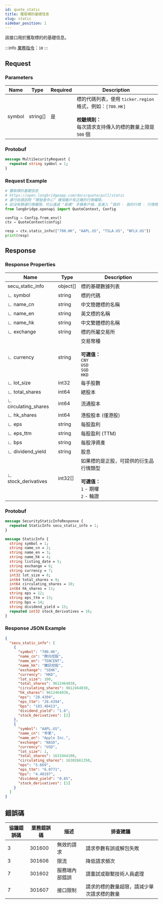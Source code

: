 ```yaml
---
id: quote_static
title: 獲取標的基礎信息
slug: static
sidebar_position: 1
---
```


該接口用於獲取標的的基礎信息。

:::info
[業務指令](../../socket/protocol/request)：`10`
:::

## Request

### Parameters

| Name   | Type     | Required | Description                                                                                                                         |
| ------ | -------- | -------- | ----------------------------------------------------------------------------------------------------------------------------------- |
| symbol | string[] | 是       | 標的代碼列表，使用 `ticker.region` 格式，例如：`[700.HK]` <br /><br />**校驗規則：**<br />每次請求支持傳入的標的數量上限是 `500` 個 |

### Protobuf

```protobuf
message MultiSecurityRequest {
  repeated string symbol = 1;
}
```

### Request Example

```python
# 獲取標的基礎信息
# https://open.longbridgeapp.com/docs/quote/pull/static
# 運行前請訪問 “開發者中心“ 確保賬戶有正確的行情權限。
# 如沒有開通行情權限，可以通過 "長橋" 手機客戶端，並進入 “我的 - 我的行情 - 行情商城“ 購買開通行情權限。
from longbridge.openapi import QuoteContext, Config

config = Config.from_env()
ctx = QuoteContext(config)

resp = ctx.static_info(["700.HK", "AAPL.US", "TSLA.US", "NFLX.US"])
print(resp)
```

## Response

### Response Properties

| Name                 | Type     | Description                                                                                      |
| -------------------- | -------- | ------------------------------------------------------------------------------------------------ |
| secu_static_info     | object[] | 標的基礎數據列表                                                                                 |
| ∟ symbol             | string   | 標的代碼                                                                                         |
| ∟ name_cn            | string   | 中文簡體標的名稱                                                                                 |
| ∟ name_en            | string   | 英文標的名稱                                                                                     |
| ∟ name_hk            | string   | 中文繁體標的名稱                                                                                 |
| ∟ exchange           | string   | 標的所屬交易所                                                                                   |
| ∟ currency           | string   | 交易幣種 <br /><br />**可選值：**<br />`CNY` <br />`USD` <br />`SGD` <br />`HKD`                 |
| ∟ lot_size           | int32    | 每手股數                                                                                         |
| ∟ total_shares       | int64    | 總股本                                                                                           |
| ∟ circulating_shares | int64    | 流通股本                                                                                         |
| ∟ hk_shares          | int64    | 港股股本 (僅港股)                                                                                |
| ∟ eps                | string   | 每股盈利                                                                                         |
| ∟ eps_ttm            | string   | 每股盈利 (TTM)                                                                                   |
| ∟ bps                | string   | 每股淨資產                                                                                       |
| ∟ dividend_yield     | string   | 股息                                                                                             |
| ∟ stock_derivatives  | int32[]  | 如果標的是正股，可提供的衍生品行情類型 <br /><br />**可選值：**<br />`1` - 期權 <br />`2` - 輪證 |

### Protobuf

```protobuf
message SecurityStaticInfoResponse {
  repeated StaticInfo secu_static_info = 1;
}

message StaticInfo {
  string symbol = 1;
  string name_cn = 2;
  string name_en = 3;
  string name_hk = 4;
  string listing_date = 5;
  string exchange = 6;
  string currency = 7;
  int32 lot_size = 8;
  int64 total_shares = 9;
  int64 circulating_shares = 10;
  int64 hk_shares = 11;
  string eps = 12;
  string eps_ttm = 13;
  string bps = 14;
  string dividend_yield = 15;
  repeated int32 stock_derivatives = 16;
}
```

### Response JSON Example

```json
{
  "secu_static_info": [
    {
      "symbol": "700.HK",
      "name_cn": "腾讯控股",
      "name_en": "TENCENT",
      "name_hk": "騰訊控股",
      "exchange": "SEHK",
      "currency": "HKD",
      "lot_size": 100,
      "total_shares": 9612464038,
      "circulating_shares": 9612464038,
      "hk_shares": 9612464038,
      "eps": "28.4394",
      "eps_ttm": "28.4394",
      "bps": "103.40413",
      "dividend_yield": "1.6",
      "stock_derivatives": [2]
    },
    {
      "symbol": "AAPL.US",
      "name_cn": "苹果",
      "name_en": "Apple Inc.",
      "exchange": "NASD",
      "currency": "USD",
      "lot_size": 1,
      "total_shares": 1631944100,
      "circulating_shares": 16302661350,
      "eps": "5.669",
      "eps_ttm": "6.0771",
      "bps": "4.40197",
      "dividend_yield": "0.85",
      "stock_derivatives": [1]
    }
  ]
}
```

## 錯誤碼

| 協議錯誤碼 | 業務錯誤碼 | 描述           | 排查建議                                   |
| ---------- | ---------- | -------------- | ------------------------------------------ |
| 3          | 301600     | 無效的請求     | 請求參數有誤或解包失敗                     |
| 3          | 301606     | 限流           | 降低請求頻次                               |
| 7          | 301602     | 服務端內部錯誤 | 請重試或聯繫技術人員處理                   |
| 7          | 301607     | 接口限制       | 請求的標的數量超限，請減少單次請求標的數量 |

